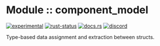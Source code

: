 <!-- {{# generate.module_header{} #}} -->

# Module :: component_model
[![experimental](https://raster.shields.io/static/v1?label=stability&message=experimental&color=orange&logoColor=eee)](https://github.com/emersion/stability-badges#experimental) [![rust-status](https://github.com/Wandalen/wTools/actions/workflows/Modulecomponent_modelPush.yml/badge.svg)](https://github.com/Wandalen/wTools/actions/workflows/Modulecomponent_modelPush.yml) [![docs.rs](https://img.shields.io/docsrs/component_model?color=e3e8f0&logo=docs.rs)](https://docs.rs/component_model) [![discord](https://img.shields.io/discord/872391416519737405?color=eee&logo=discord&logoColor=eee&label=ask)](https://discord.gg/m3YfbXpUUY)

Type-based data assignment and extraction between structs.
